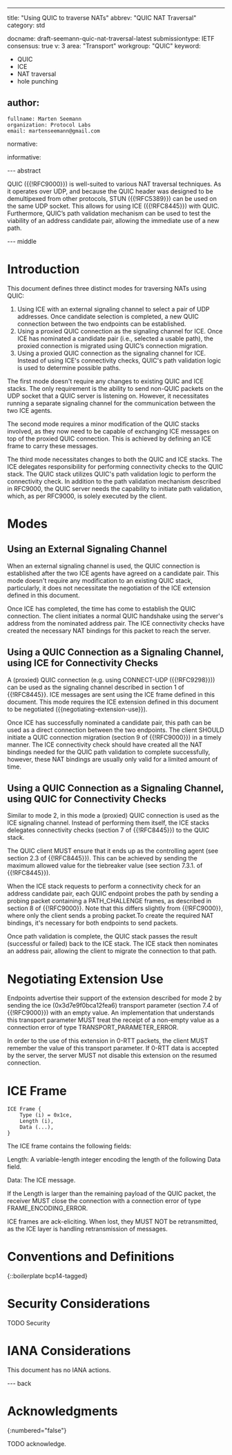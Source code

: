 ---
title: "Using QUIC to traverse NATs"
abbrev: "QUIC NAT Traversal"
category: std

docname: draft-seemann-quic-nat-traversal-latest
submissiontype: IETF
consensus: true
v: 3
area: "Transport"
workgroup: "QUIC"
keyword:
 - QUIC
 - ICE
 - NAT traversal
 - hole punching

author:
 -
    fullname: Marten Seemann
    organization: Protocol Labs
    email: martenseemann@gmail.com

normative:

informative:


--- abstract

QUIC ({{!RFC9000}}) is well-suited to various NAT traversal techniques. As it
operates over UDP, and because the QUIC header was designed to be demultipexed
from other protocols, STUN ({{!RFC5389}}) can be used on the same UDP socket.
This allows for using ICE ({{!RFC8445}}) with QUIC. Furthermore, QUIC’s path
validation mechanism can be used to test the viability of an address candidate
pair, allowing the immediate use of a new path.

--- middle

# Introduction

This document defines three distinct modes for traversing NATs using QUIC:

1. Using ICE with an external signaling channel to select a pair of UDP
   addresses. Once candidate selection is completed, a new QUIC connection
   between the two endpoints can be established.
2. Using a proxied QUIC connection as the signaling channel for ICE. Once ICE
   has nominated a candidate pair (i.e., selected a usable path), the proxied
   connection is migrated using QUIC’s connection migration.
3. Using a proxied QUIC connection as the signaling channel for ICE. Instead of
   using ICE's connectivity checks, QUIC's path validation logic is used to
   determine possible paths.

The first mode doesn't require any changes to existing QUIC and ICE stacks. The
only requirement is the ability to send non-QUIC packets on the UDP socket that
a QUIC server is listening on. However, it necessitates running a separate
signaling channel for the communication between the two ICE agents.

The second mode requires a minor modification of the QUIC stacks involved, as
they now need to be capable of exchanging ICE messages on top of the proxied
QUIC connection. This is achieved by defining an ICE frame to carry these
messages.

The third mode necessitates changes to both the QUIC and ICE stacks. The ICE
delegates responsibility for performing connectivity checks to the QUIC stack.
The QUIC stack utilizes QUIC's path validation logic to perform the connectivity
check. In addition to the path validation mechanism described in RFC9000, the
QUIC server needs the capability to initiate path validation, which, as per
RFC9000, is solely executed by the client.

# Modes

## Using an External Signaling Channel

When an external signaling channel is used, the QUIC connection is established
after the two ICE agents have agreed on a candidate pair. This mode doesn't
require any modification to an existing QUIC stack, particularly, it does not
necessitate the negotiation of the ICE extension defined in this document.

Once ICE has completed, the time has come to establish the QUIC connection. The
client initiates a normal QUIC handshake using the server's address from the
nominated address pair. The ICE connectivity checks have created the necessary
NAT bindings for this packet to reach the server.

## Using a QUIC Connection as a Signaling Channel, using ICE for Connectivity Checks

A (proxied) QUIC connection (e.g. using CONNECT-UDP ({{!RFC9298}})) can be used
as the signaling channel described in section 1 of {{!RFC8445}}. ICE messages
are sent using the ICE frame defined in this document. This mode requires the
ICE extension defined in this document to be negotiated
({{negotiating-extension-use}}).

Once ICE has successfully nominated a candidate pair, this path can be used as a
direct connection between the two endpoints. The client SHOULD initiate a QUIC
connection migration (section 9 of {{!RFC9000}}) in a timely manner. The ICE
connectivity check should have created all the NAT bindings needed for the QUIC
path validation to complete successfully, however, these NAT bindings are
usually only valid for a limited amount of time.

## Using a QUIC Connection as a Signaling Channel, using QUIC for Connectivity Checks

Similar to mode 2, in this mode a (proxied) QUIC connection is used as the ICE
signaling channel. Instead of performing them itself, the ICE stacks delegates
connectivity checks (section 7 of {{!RFC8445}}) to the QUIC stack.

The QUIC client MUST ensure that it ends up as the controlling agent (see
section 2.3 of {{!RFC8445}}). This can be achieved by sending the maximum
allowed value for the tiebreaker value (see section 7.3.1. of {{!RFC8445}}).

When the ICE stack requests to perform a connectivity check for an address
candidate pair, each QUIC endpoint probes the path by sending a probing packet
containing a PATH_CHALLENGE frames, as described in section 8 of {{!RFC9000}}.
Note that this differs slightly from {{!RFC9000}}, where only the client sends a
probing packet.To create the required NAT bindings, it's necessary for both
endpoints to send packets.

Once path validation is complete, the QUIC stack passes the result (successful
or failed) back to the ICE stack. The ICE stack then nominates an address pair,
allowing the client to migrate the connection to that path.

# Negotiating Extension Use

Endpoints advertise their support of the extension described for mode 2 by
sending the ice (0x3d7e9f0bca12fea6) transport parameter (section 7.4 of
{{!RFC9000}}) with an empty value. An implementation that understands this
transport parameter MUST treat the receipt of a non-empty value as a connection
error of type TRANSPORT_PARAMETER_ERROR.

In order to the use of this extension in 0-RTT packets, the client MUST remember
the value of this transport parameter. If 0-RTT data is accepted by the server,
the server MUST not disable this extension on the resumed connection.

# ICE Frame

```
ICE Frame {
    Type (i) = 0x1ce,
    Length (i),
    Data (...),
}
```

The ICE frame contains the following fields:

Length: A variable-length integer encoding the length of the following Data field.

Data: The ICE message.

If the Length is larger than the remaining payload of the QUIC packet, the
receiver MUST close the connection with a connection error of type
FRAME_ENCODING_ERROR.

ICE frames are ack-eliciting. When lost, they MUST NOT be retransmitted, as the
ICE layer is handling retransmission of messages.

# Conventions and Definitions

{::boilerplate bcp14-tagged}


# Security Considerations

TODO Security


# IANA Considerations

This document has no IANA actions.


--- back

# Acknowledgments
{:numbered="false"}

TODO acknowledge.
